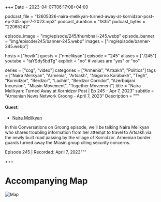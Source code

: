 +++
Date = 2023-04-07T06:17:08+04:00

podcast_file = "12605326-naira-melikyan-turned-away-at-kornidzor-post-ep-245-apr-7-2023.mp3"
podcast_duration = "1835"
podcast_bytes = "22065242"

episode_image = "img/episode/245/thumbnail-245.webp"
episode_banner = "img/episode/245/banner-245.webp"
images = ["img/episode/banner-245.webp"]

hosts = ["hovik"]
guests = ["nmelikyan"]
episode = "245"
aliases = ["/245"]
youtube = "taYSdy5bdTg"
explicit = "no" # values are "yes" or "no"

series = ["cog", "video"]
categories = ["Armenia", "Artsakh", "Politics"]
tags = ["Naira Melikyan", "Armenia", "Artsakh", "Nagorno Karabakh", "Tegh", "Kornidzor", "Berdzor", "Lachin", "Berdzor Corridor", "Azerbaijani Incursion", "Miasin Movement", "Together Movement"]
title = "Naira Melikyan: Turned Away at Kornidzor Post | Ep 245 - Apr 7, 2023"
subtitle = "Armenian News Network Groong - April 7, 2023"
Description = """

#### Guest:

* [Naira Melikyan](/guest/nmelikyan)

In this Conversations on Groong episode, we’ll be talking Naira Melikyan who shares troubling information from her attempt to travel to Artsakh via the newly built road passing by the village of Kornidzor. Armenian border guards turned away the Miasin group citing security concerns.

Episode 245 | Recorded: April 7, 2023"""

+++

# Accompanying Map

![Map](/img/episode/245/map.jpg "Map of alternate route to Stepanakert")
